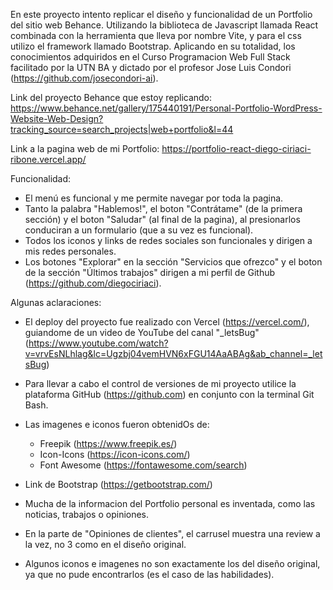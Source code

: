 En este proyecto intento replicar el diseño y funcionalidad de un Portfolio del sitio web Behance. Utilizando la biblioteca de Javascript llamada React combinada con la herramienta que lleva por nombre Vite, y para el css utilizo el framework llamado Bootstrap. Aplicando en su totalidad, los conocimientos adquiridos en el Curso Programacion Web Full Stack facilitado por la UTN BA y dictado por el profesor Jose Luis Condori (https://github.com/josecondori-ai).

Link del proyecto Behance que estoy replicando: 
https://www.behance.net/gallery/175440191/Personal-Portfolio-WordPress-Website-Web-Design?tracking_source=search_projects|web+portfolio&l=44

Link a la pagina web de mi Portfolio:
https://portfolio-react-diego-ciriaci-ribone.vercel.app/

Funcionalidad:
- El menú es funcional y me permite navegar por toda la pagina.
- Tanto la palabra "Hablemos!", el boton "Contrátame" (de la primera sección) y el boton "Saludar" (al final de la pagina), al presionarlos conduciran a un formulario (que a su vez es funcional).
- Todos los iconos y links de redes sociales son funcionales y dirigen a mis redes personales.
- Los botones "Explorar" en la sección "Servicios que ofrezco" y el boton de la sección "Últimos trabajos" dirigen a mi perfil de Github (https://github.com/diegociriaci).

Algunas aclaraciones:
- El deploy del proyecto fue realizado con Vercel (https://vercel.com/), guiandome de un video de YouTube del canal "_letsBug" (https://www.youtube.com/watch?v=vrvEsNLhlag&lc=Ugzbj04vemHVN6xFGU14AaABAg&ab_channel=_letsBug)

- Para llevar a cabo el control de versiones de mi proyecto utilice la plataforma GitHub (https://github.com) en conjunto con la terminal Git Bash.

- Las imagenes e iconos fueron obtenidOs de:
    - Freepik (https://www.freepik.es/)
    - Icon-Icons (https://icon-icons.com/)
    - Font Awesome (https://fontawesome.com/search)

- Link de Bootstrap (https://getbootstrap.com/)

- Mucha de la informacion del Portfolio personal es inventada, como las noticias, trabajos o opiniones.

- En la parte de "Opiniones de clientes", el carrusel muestra una review a la vez, no 3 como en el diseño original.

- Algunos iconos e imagenes no son exactamente los del diseño original, ya que no pude encontrarlos (es el caso de las habilidades).


